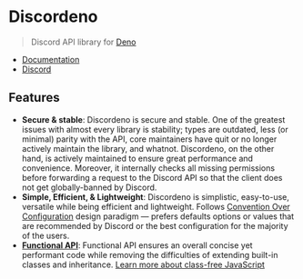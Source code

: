 # Discordeno

> Discord API library for [Deno](https://deno.land)

- [Documentation](https://doc.deno.land/https/deno.land/x/discordeno/mod.ts)
- [Discord](https://discord.com/invite/5vBgXk3UcZ)

## Features

- **Secure & stable**: Discordeno is secure and stable. One of the greatest
  issues with almost every library is stability; types are outdated, less (or
  minimal) parity with the API, core maintainers have quit or no longer actively
  maintain the library, and whatnot. Discordeno, on the other hand, is actively
  maintained to ensure great performance and convenience. Moreover, it
  internally checks all missing permissions before forwarding a request to the
  Discord API so that the client does not get globally-banned by Discord.
- **Simple, Efficient, & Lightweight**: Discordeno is simplistic, easy-to-use,
  versatile while being efficient and lightweight. Follows
  [Convention Over Configuration](https://en.wikipedia.org/wiki/Convention_over_configuration)
  design paradigm ― prefers defaults options or values that are recommended by
  Discord or the best configuration for the majority of the users.
- [**Functional API**](https://en.wikipedia.org/wiki/Functional_programming):
  Functional API ensures an overall concise yet performant code while removing
  the difficulties of extending built-in classes and inheritance.
  [Learn more about class-free JavaScript](https://dannyfritz.wordpress.com/2014/10/11/class-free-object-oriented-programming/)

